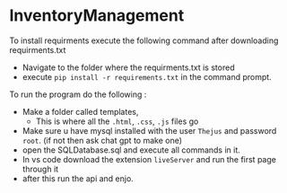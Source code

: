 # InventoryManagement

To install requirments execute the following command after downloading requirments.txt
  - Navigate to the folder where the requirments.txt is stored
  - execute `pip install -r requirements.txt` in the command prompt.
 
To run the program do the following :
  - Make a folder called templates,
    - This is where all the `.html`, `.css`, `.js` files go
  - Make sure u have mysql installed with the user `Thejus` and password `root`. (if not then ask chat gpt to make one)
  - open the SQLDatabase.sql and execute all commands in it.
  - In vs code download the extension `liveServer` and run the first page through it
  - after this run the api and enjo.
